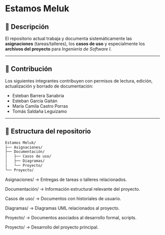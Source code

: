 # Estamos Meluk

## 📌 Descripción  
El repositorio actual trabaja y documenta sistemáticamente las **asignaciones** (tareas/talleres), los **casos de uso** y especialmente los **archivos del proyecto** para *Ingeniería de Software I*.  

---

## 🤝 Contribución  
Los siguientes integrantes contribuyen con permisos de lectura, edición, actualización y borrado de documentación:  

- Esteban Barrera Sanabria  
- Esteban García Gaitán  
- María Camila Castro Porras  
- Tomás Saldaña Leguizamo  

---

## 📂 Estructura del repositorio  

```bash
Estamos Meluk/
├── Asignaciones/
├── Documentación/
│   ├── Casos de uso/
│   ├── Diagramas/
│   └── Proyecto/
└── Proyecto/
```
Asignaciones/ → Entregas de tareas o talleres relacionados.

Documentación/ → Información estructural relevante del proyecto.

Casos de uso/ → Documentos con historiales de usuario.

Diagramas/ → Diagramas UML relacionados al proyecto.

Proyecto/ → Documentos asociados al desarrollo formal, scripts.

Proyecto/ → Desarrollo del proyecto principal.
